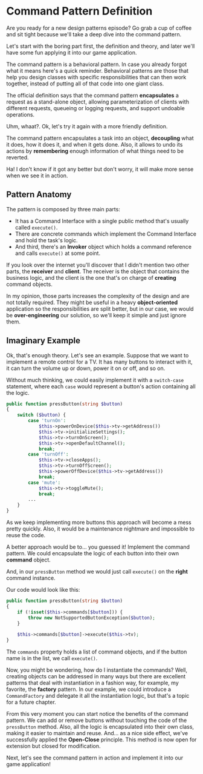 # Command Pattern Definition

Are you ready for a new design patterns episode? Go grab a cup of coffee and sit tight
because we'll take a deep dive into the command pattern.

Let's start with the boring part first, the definition and theory, and later we'll
have some fun applying it into our game application.

The command pattern is a behavioral pattern. In case you already forgot what it means
here's a quick reminder. Behavioral patterns are those that help you design classes
with specific responsibilities that can then work together, instead of putting
all of that code into one giant class.

The official definition says that the command pattern **encapsulates** a request
as a stand-alone object, allowing parameterization of clients with different requests,
queueing or logging requests, and support undoable operations.

Uhm, whaat?. Ok, let's try it again with a more friendly definition.

The command pattern encapsulates a task into an object, **decoupling** what it does,
how it does it, and when it gets done. Also, it allows to undo its actions
by **remembering** enough information of what things need to be reverted.

Ha! I don't know if it got any better but don't worry, it will make more sense
when we see it in action.

## Pattern Anatomy

The pattern is composed by three main parts:
- It has a Command Interface with a single public method that's usually called `execute()`.
- There are concrete commands which implement the Command Interface and hold the task's logic.
- And third, there's an **Invoker** object which holds a command reference and calls `execute()` at some point.

If you look over the internet you'll discover that I didn't mention two other parts,
the **receiver** and **client**. The receiver is the object that contains the business logic,
and the client is the one that's on charge of **creating** command objects.

In my opinion, those parts increases the complexity of the design and are not totally required.
They might be useful in a heavy **object-oriented** application so the responsibilities are split better,
but in our case, we would be **over-engineering** our solution, so we'll
keep it simple and just ignore them.

## Imaginary Example

Ok, that's enough theory. Let's see an example. Suppose that we want to implement a remote control for a TV.
It has many buttons to interact with it, it can turn the volume up or down, power it on or off, and so on.

Without much thinking, we could easily implement it with a `switch-case` statement, where each `case`
would represent a button's action containing all the logic.

```php
public function pressButton(string $button)
{
    switch ($button) {
        case 'turnOn':
            $this->powerOnDevice($this->tv->getAddress())
            $this->tv->initializeSettings();
            $this->tv->turnOnScreen();
            $this->tv->openDefaultChannel();
            break;
        case 'turnOff':
            $this->tv->closeApps();
            $this->tv->turnOffScreen();
            $this->powerOffDevice($this->tv->getAddress())
            break;
        case 'mute':
            $this->tv->toggleMute();
            break;
        ...
    }
}
```

As we keep implementing more buttons this approach will become a mess pretty quickly. Also,
it would be a maintenance nightmare and impossible to reuse the code.

A better approach would be to... you guessed it! Implement the command pattern. We could encapsulate
the logic of each button into their own **command** object.

And, in our `pressButton` method we would just call `execute()` on
the **right** command instance.

Our code would look like this:

```php
public function pressButton(string $button)
{
    if (!isset($this->commands[$button])) {
        throw new NotSupportedButtonException($button);
    }
    
    $this->commands[$button]->execute($this->tv);
}
```

The `commands` property holds a list of command objects, and if the button name
is in the list, we call `execute()`.

Now, you might be wondering, how do I instantiate the commands?
Well, creating objects can be addressed in many ways but there are excellent patterns
that deal with instantiation in a fashion way, for example, my favorite, the **factory** pattern.
In our example, we could introduce a `CommandFactory` and delegate it all the instantiation logic,
but that's a topic for a future chapter.

From this very moment you can start notice the benefits of the command pattern. We can add or remove buttons
without touching the code of the `pressButton` method. Also, all the logic is encapsulated
into their own class, making it easier to maintain and reuse. And... as a nice side effect,
we've successfully applied the **Open-Close** principle. This method is now open for extension
but closed for modification.

Next, let's see the command pattern in action and implement it into our game application!
